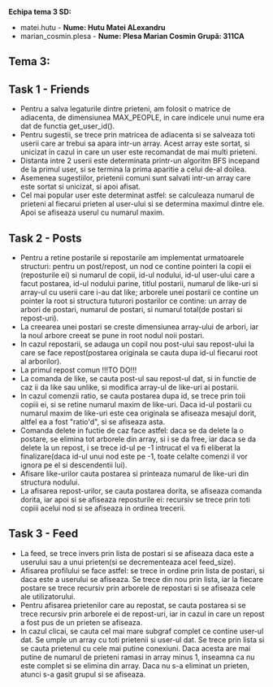 **Echipa tema 3 SD:**
- matei.hutu - **Nume: Hutu Matei ALexandru**
- marian_cosmin.plesa - **Nume: Plesa Marian Cosmin**
**Grupă: 311CA**

## Tema 3:

## Task 1 - Friends ##
- Pentru a salva legaturile dintre prieteni, am folosit o matrice de adiacenta,
de dimensiunea MAX_PEOPLE, in care indicele unui nume era dat de functia
get_user_id().
- Pentru sugestii, se trece prin matricea de adiacenta si se salveaza toti
userii care ar trebui sa apara intr-un array. Acest array este sortat, si
unicizat in cazul in care un user este recomandat de mai multi prieteni.
- Distanta intre 2 userii este determinata printr-un algoritm BFS incepand de
la primul user, si se termina la prima aparitie a celui de-al doilea.
- Asemenea sugestiilor, prietenii comuni sunt salvati intr-un array care este
sortat si unicizat, si apoi afisat.
- Cel mai popular user este determinat astfel: se calculeaza numarul de
prieteni al fiecarui prieten al user-ului si se determina maximul dintre ele.
Apoi se afiseaza userul cu numarul maxim.

## Task 2 - Posts ##
- Pentru a retine postarile si repostarile am implementat urmatoarele
structuri: pentru un post/repost, un nod ce contine pointeri la copii ei
(reposturile ei) si numarul de copii, id-ul nodului, id-ul user-ului care a
facut postarea, id-ul nodului parine, titlul postarii, numarul de like-uri si
array-ul cu userii care i-au dat like; arborele unei postarii ce contine un
pointer la root si structura tuturori postarilor ce contine: un array de arbori
de postari, numarul de postari, si numarul total(de postari si repost-uri).
- La creearea unei postari se creste dimensiunea array-ului de arbori, iar la
noul arbore creeat se pune in root nodul noii postari.
- In cazul repostarii, se adauga un copil nou post-ului sau repost-ului la care
se face repost(postarea originala se cauta dupa id-ul fiecarui root al
arborilor).
- La primul repost comun !!!TO DO!!!
- La comanda de like, se cauta post-ul sau repost-ul dat, si in functie de caz
ii da like sau unlike, si modifica array-ul de like-uri ai postarii.
- In cazul comenzii ratio, se cauta postarea dupa id, se trece prin toii copiii
ei, si se retine numarul maxim de like-uri. Daca id-ul postarii cu numarul
maxim de like-uri este cea originala se afiseaza mesajul dorit, altfel ea a
fost "ratio'd", si se afiseaza asta.
- Comanda delete in fuctie de caz face astfel: daca se da delete la o postare,
se elimina tot arborele din array, si i se da free, iar daca se da delete la un
repost, i se trece id-ul pe -1 intrucat el va fi eliberat la finalizare(daca
id-ul unui nod este pe -1, toate celalte comenzi il vor ignora pe el si
descendentii lui).
- Afisare like-urilor cauta postarea si printeaza numarul de like-uri din
structura nodului.
- La afisarea repost-urilor, se cauta postarea dorita, se afiseaza comanda
dorita, iar apoi si se afiseaza reposturile ei: recursiv se trece prin toti
copiii acelui nod si se afiseaza in ordinea trecerii.

## Task 3 - Feed ##
- La feed, se trece invers prin lista de postari si se afiseaza daca este a
userului sau a unui prieten(si se decrementeaza acel feed_size).
- Afisarea profilului se face astfel: se trece in ordine prin lista de postari,
si daca este a userului se afiseaza. Se trece din nou prin lista, iar la
fiecare postare se trece recursiv prin arborele de repostari si se afiseaza
cele ale utilizatorului.
- Pentru afisarea prietenilor care au repostat, se cauta postarea si se trece
recursiv prin arborele ei de repost-uri, iar in cazul in care un repost a fost
pus de un prieten se afiseaza.
- In cazul clicai, se cauta cel mai mare subgraf complet ce contine user-ul
dat. Se umple un array cu toti prietenii si user-ul dat. Se trece prin lista si
se cauta prietenul cu cele mai putine conexiuni. Daca acesta are mai putine de
numarul de prieteni ramasi in array minus 1, inseamna ca nu este complet si se
elimina din array. Daca nu s-a eliminat un prieten, atunci s-a gasit grupul si
se afiseaza.
